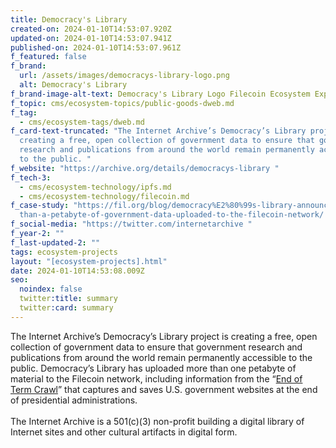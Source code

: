 ```yaml
---
title: Democracy's Library
created-on: 2024-01-10T14:53:07.920Z
updated-on: 2024-01-10T14:53:07.941Z
published-on: 2024-01-10T14:53:07.961Z
f_featured: false
f_brand:
  url: /assets/images/democracys-library-logo.png
  alt: Democracy's Library
f_brand-image-alt-text: Democracy's Library Logo Filecoin Ecosystem Explorer
f_topic: cms/ecosystem-topics/public-goods-dweb.md
f_tag:
  - cms/ecosystem-tags/dweb.md
f_card-text-truncated: "The Internet Archive’s Democracy’s Library project is
  creating a free, open collection of government data to ensure that government
  research and publications from around the world remain permanently accessible
  to the public. "
f_website: "https://archive.org/details/democracys-library "
f_tech-3:
  - cms/ecosystem-technology/ipfs.md
  - cms/ecosystem-technology/filecoin.md
f_case-study: "https://fil.org/blog/democracy%E2%80%99s-library-announces-more-\
  than-a-petabyte-of-government-data-uploaded-to-the-filecoin-network/ "
f_social-media: "https://twitter.com/internetarchive "
f_year-2: ""
f_last-updated-2: ""
tags: ecosystem-projects
layout: "[ecosystem-projects].html"
date: 2024-01-10T14:53:08.009Z
seo:
  noindex: false
  twitter:title: summary
  twitter:card: summary
---
```

The Internet Archive’s Democracy’s Library project is creating a free, open collection of government data to ensure that government research and publications from around the world remain permanently accessible to the public. Democracy’s Library has uploaded more than one petabyte of material to the Filecoin network, including information from the “[End of Term Crawl](https://eotarchive.org/)” that captures and saves U.S. government websites at the end of presidential administrations.\
\
The Internet Archive is a 501(c)(3) non-profit building a digital library of Internet sites and other cultural artifacts in digital form.